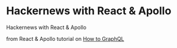 # Hackernews with React & Apollo

Hackernews with React & Apollo

from React & Apollo tutorial on [How to GraphQL](https://www.howtographql.com/react-apollo/0-introduction/)
